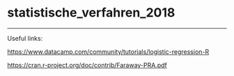 # statistische_verfahren_2018

_________ 
Useful links:

https://www.datacamp.com/community/tutorials/logistic-regression-R

https://cran.r-project.org/doc/contrib/Faraway-PRA.pdf
